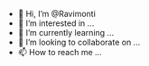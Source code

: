 - 👋 Hi, I’m @Ravimonti
- 👀 I’m interested in ...
- 🌱 I’m currently learning ...
- 💞️ I’m looking to collaborate on ...
- 📫 How to reach me ...

<!---
Ravimonti/Ravimonti is a ✨ special ✨ repository because its `README.md` (this file) appears on your GitHub profile.
You can click the Preview link to take a look at your changes.
--->
